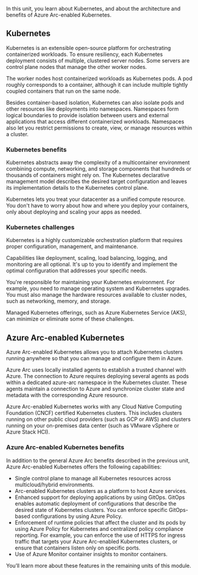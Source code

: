 In this unit, you learn about Kubernetes, and about the architecture and benefits of Azure Arc-enabled Kubernetes.

## Kubernetes

Kubernetes is an extensible open-source platform for orchestrating containerized workloads. To ensure resiliency, each Kubernetes deployment consists of multiple, clustered server nodes. Some servers are control plane nodes that manage the other worker nodes.

The worker nodes host containerized workloads as Kubernetes pods. A pod roughly corresponds to a container, although it can include multiple tightly coupled containers that run on the same node.

Besides container-based isolation, Kubernetes can also isolate pods and other resources like deployments into namespaces. Namespaces form logical boundaries to provide isolation between users and external applications that access different containerized workloads. Namespaces also let you restrict permissions to create, view, or manage resources within a cluster.

### Kubernetes benefits

Kubernetes abstracts away the complexity of a multicontainer environment combining compute, networking, and storage components that hundreds or thousands of containers might rely on. The Kubernetes declarative management model describes the desired target configuration and leaves its implementation details to the Kubernetes control plane.

Kubernetes lets you treat your datacenter as a unified compute resource. You don't have to worry about how and where you deploy your containers, only about deploying and scaling your apps as needed.

### Kubernetes challenges

Kubernetes is a highly customizable orchestration platform that requires proper configuration, management, and maintenance.

Capabilities like deployment, scaling, load balancing, logging, and monitoring are all optional. It's up to you to identify and implement the optimal configuration that addresses your specific needs.

You're responsible for maintaining your Kubernetes environment. For example, you need to manage operating system and Kubernetes upgrades. You must also manage the hardware resources available to cluster nodes, such as networking, memory, and storage.

Managed Kubernetes offerings, such as Azure Kubernetes Service (AKS), can minimize or eliminate some of these challenges.

## Azure Arc-enabled Kubernetes

Azure Arc-enabled Kubernetes allows you to attach Kubernetes clusters running anywhere so that you can manage and configure them in Azure. 

Azure Arc uses locally installed agents to establish a trusted channel with Azure. The connection to Azure requires deploying several agents as pods within a dedicated azure-arc namespace in the Kubernetes cluster. These agents maintain a connection to Azure and synchronize cluster state and metadata with the corresponding Azure resource.

Azure Arc-enabled Kubernetes works with any Cloud Native Computing Foundation (CNCF) certified Kubernetes clusters. This includes clusters running on other public cloud providers (such as GCP or AWS) and clusters running on your on-premises data center (such as VMware vSphere or Azure Stack HCI). 

### Azure Arc-enabled Kubernetes benefits

In addition to the general Azure Arc benefits described in the previous unit, Azure Arc-enabled Kubernetes offers the following capabilities:

- Single control plane to manage all Kubernetes resources across multicloud/hybrid environments.
- Arc-enabled Kubernetes clusters as a platform to host Azure services.
- Enhanced support for deploying applications by using GitOps. GitOps enables automatic deployment of configurations that describe the desired state of Kubernetes clusters. You can enforce specific GitOps-based configurations by using Azure Policy.
- Enforcement of runtime policies that affect the cluster and its pods by using Azure Policy for Kubernetes and centralized policy compliance reporting. For example, you can enforce the use of HTTPS for ingress traffic that targets your Azure Arc-enabled Kubernetes clusters, or ensure that containers listen only on specific ports.
- Use of Azure Monitor container insights to monitor containers.

You’ll learn more about these features in the remaining units of this module.
